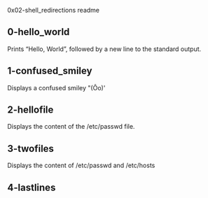 0x02-shell_redirections readme

## 0-hello_world ##

Prints “Hello, World”, followed by a new line to the standard output.


## 1-confused_smiley ##

Displays a confused smiley "(Ôo)'


## 2-hellofile ##

Displays the content of the /etc/passwd file.


## 3-twofiles ##

Displays the content of /etc/passwd and /etc/hosts


## 4-lastlines ##










